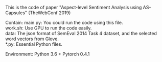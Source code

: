 This is the code of paper "Aspect-level Sentiment Analysis using AS-Capsules" (TheWebConf 2019)

Contain:
main.py: You could run the code using this file.  
work.sh: Use GPU to run the code easily.  
data: The json format of SemEval 2014 Task 4 dataset, and the selected word vectors from Glove.  
*.py: Essential Python files.

Environment: Python 3.6 + Pytorch 0.4.1